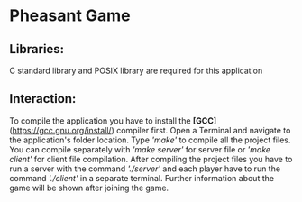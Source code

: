 # Pheasant Game

## Libraries:

C standard library and POSIX library are required for this application

## Interaction:

To compile the application you have to install the **[GCC]**(https://gcc.gnu.org/install/) compiler first.
Open a Terminal and navigate to the application's folder location. Type _'make'_ to compile all the project files. You can compile separately with _'make server'_ for server file or _'make client'_ for client file compilation. After compiling the project files you have to run a server with the command _'./server'_ and each player have to run the command _'./client'_ in a separate terminal. Further information about the game will be shown after joining the game.
